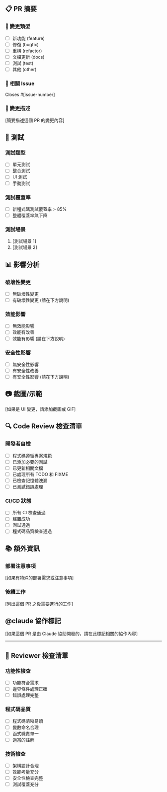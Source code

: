 ## 📋 PR 摘要

### 🎯 變更類型
- [ ] 新功能 (feature)
- [ ] 修復 (bugfix)
- [ ] 重構 (refactor)
- [ ] 文檔更新 (docs)
- [ ] 測試 (test)
- [ ] 其他 (other)

### 🔗 相關 Issue
Closes #[issue-number]

### 📝 變更描述
[簡要描述這個 PR 的變更內容]

## 🧪 測試

### 測試類型
- [ ] 單元測試
- [ ] 整合測試
- [ ] UI 測試
- [ ] 手動測試

### 測試覆蓋率
- [ ] 新程式碼測試覆蓋率 > 85%
- [ ] 整體覆蓋率無下降

### 測試場景
1. [測試場景 1]
2. [測試場景 2]

## 📊 影響分析

### 破壞性變更
- [ ] 無破壞性變更
- [ ] 有破壞性變更 (請在下方說明)

### 效能影響
- [ ] 無效能影響
- [ ] 效能有改善
- [ ] 效能有影響 (請在下方說明)

### 安全性影響
- [ ] 無安全性影響
- [ ] 有安全性改善
- [ ] 有安全性影響 (請在下方說明)

## 📷 截圖/示範

[如果是 UI 變更，請添加截圖或 GIF]

## 🔍 Code Review 檢查清單

### 開發者自檢
- [ ] 程式碼遵循專案規範
- [ ] 已添加必要的測試
- [ ] 已更新相關文檔
- [ ] 已處理所有 TODO 和 FIXME
- [ ] 已檢查記憶體洩漏
- [ ] 已測試錯誤處理

### CI/CD 狀態
- [ ] 所有 CI 檢查通過
- [ ] 建置成功
- [ ] 測試通過
- [ ] 程式碼品質檢查通過

## 📚 額外資訊

### 部署注意事項
[如果有特殊的部署需求或注意事項]

### 後續工作
[列出這個 PR 之後需要進行的工作]

## @claude 協作標記

[如果這個 PR 是由 Claude 協助開發的，請在此標記相關的協作內容]

---

## 📝 Reviewer 檢查清單

### 功能性檢查
- [ ] 功能符合需求
- [ ] 邊界條件處理正確
- [ ] 錯誤處理完整

### 程式碼品質
- [ ] 程式碼清晰易讀
- [ ] 變數命名合理
- [ ] 函式職責單一
- [ ] 適當的註解

### 技術檢查
- [ ] 架構設計合理
- [ ] 效能考量充分
- [ ] 安全性檢查完整
- [ ] 測試覆蓋充分